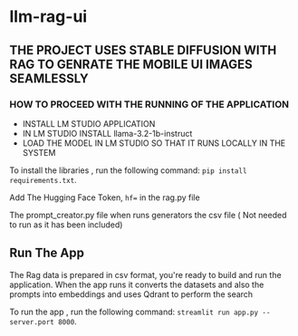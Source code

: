 # llm-rag-ui

## THE PROJECT USES STABLE DIFFUSION WITH RAG TO GENRATE THE MOBILE UI IMAGES SEAMLESSLY
### HOW TO PROCEED WITH THE RUNNING OF THE APPLICATION
   * INSTALL LM STUDIO APPLICATION
   * IN LM STUDIO INSTALL llama-3.2-1b-instruct 
   * LOAD THE MODEL IN LM STUDIO SO THAT IT RUNS LOCALLY IN THE SYSTEM

To install the libraries , run the following command: `pip install requirements.txt`.

Add The Hugging Face Token,  `hf=` in the rag.py file

The prompt_creator.py file when runs generators the csv file ( Not needed to run as it has been included)

## Run The App

The Rag data is prepared in csv format, you're ready to build and run the application.
When the app runs it converts the datasets and also the prompts into embeddings and uses Qdrant to perform the search

To run the app , run the following command: `streamlit run app.py --server.port 8000`.



  
